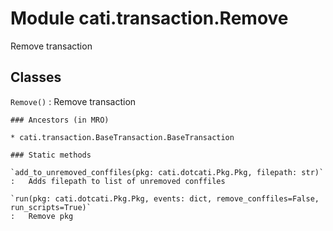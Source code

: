 Module cati.transaction.Remove
==============================
Remove transaction

Classes
-------

`Remove()`
:   Remove transaction

    ### Ancestors (in MRO)

    * cati.transaction.BaseTransaction.BaseTransaction

    ### Static methods

    `add_to_unremoved_conffiles(pkg: cati.dotcati.Pkg.Pkg, filepath: str)`
    :   Adds filepath to list of unremoved conffiles

    `run(pkg: cati.dotcati.Pkg.Pkg, events: dict, remove_conffiles=False, run_scripts=True)`
    :   Remove pkg